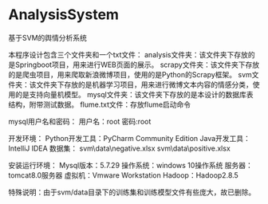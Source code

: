 # AnalysisSystem
基于SVM的舆情分析系统

本程序设计包含三个文件夹和一个txt文件：
				analysis文件夹：该文件夹下存放的是Springboot项目，用来进行WEB页面的展示。
				scrapy文件夹：该文件夹下存放的是爬虫项目，用来爬取新浪微博项目，使用的是Python的Scrapy框架。
				svm文件夹：该文件夹下存放的是机器学习项目，用来进行微博文本内容的情感分类，使用的是支持向量机模型。
				mysql文件夹：该文件夹下存放的是本设计的数据库表结构，附带测试数据。
				flume.txt文件：存放flume启动命令

mysql用户名和密码：
				用户名：root 
				密码:root

开发环境：
				Python开发工具：PyCharm Community Edition
				Java开发工具：IntelliJ IDEA
数据集：
				svm\data\negative.xlsx
				svm\data\positive.xlsx

安装运行环境：	
				Mysql版本：5.7.29 
				操作系统：windows 10操作系统 
				服务器：tomcat8.0服务器
				虚拟机：Vmware Workstation
				Hadoop：Hadoop2.8.5

特殊说明：由于svm/data目录下的训练集和训练模型文件有些庞大，故已删除。
				

